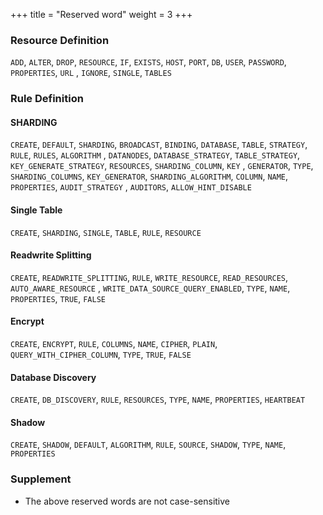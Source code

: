 +++
title = "Reserved word"
weight = 3
+++

### Resource Definition

`ADD`, `ALTER`, `DROP`, `RESOURCE`, `IF`, `EXISTS`, `HOST`, `PORT`, `DB`, `USER`, `PASSWORD`, `PROPERTIES`, `URL`
, `IGNORE`, `SINGLE`, `TABLES`

### Rule Definition

#### SHARDING

`CREATE`, `DEFAULT`, `SHARDING`, `BROADCAST`, `BINDING`, `DATABASE`, `TABLE`, `STRATEGY`, `RULE`, `RULES`, `ALGORITHM`
, `DATANODES`, `DATABASE_STRATEGY`, `TABLE_STRATEGY`, `KEY_GENERATE_STRATEGY`, `RESOURCES`, `SHARDING_COLUMN`, `KEY`
, `GENERATOR`, `TYPE`, `SHARDING_COLUMNS`, `KEY_GENERATOR`, `SHARDING_ALGORITHM`, `COLUMN`, `NAME`, `PROPERTIES`, `AUDIT_STRATEGY`
, `AUDITORS`, `ALLOW_HINT_DISABLE`

#### Single Table

`CREATE`, `SHARDING`, `SINGLE`, `TABLE`, `RULE`, `RESOURCE`

#### Readwrite Splitting

`CREATE`, `READWRITE_SPLITTING`, `RULE`, `WRITE_RESOURCE`, `READ_RESOURCES`, `AUTO_AWARE_RESOURCE`
, `WRITE_DATA_SOURCE_QUERY_ENABLED`, `TYPE`, `NAME`, `PROPERTIES`, `TRUE`, `FALSE`

#### Encrypt

`CREATE`, `ENCRYPT`, `RULE`, `COLUMNS`, `NAME`, `CIPHER`, `PLAIN`, `QUERY_WITH_CIPHER_COLUMN`, `TYPE`, `TRUE`, `FALSE`

#### Database Discovery

`CREATE`, `DB_DISCOVERY`, `RULE`, `RESOURCES`, `TYPE`, `NAME`, `PROPERTIES`, `HEARTBEAT`

#### Shadow

`CREATE`, `SHADOW`, `DEFAULT`, `ALGORITHM`, `RULE`, `SOURCE`, `SHADOW`, `TYPE`, `NAME`, `PROPERTIES`

### Supplement

- The above reserved words are not case-sensitive